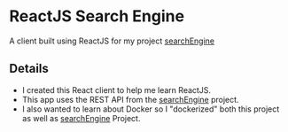 # ReactJS Search Engine 
A client built using ReactJS for my project [searchEngine](https://github.com/Tharindu-h/searchEngine)

## Details
- I created this React client to help me learn ReactJS.
- This app uses the REST API from the [searchEngine](https://github.com/Tharindu-h/searchEngine) project.
- I also wanted to learn about Docker so I "dockerized" both this project as well as [searchEngine](https://github.com/Tharindu-h/searchEngine) Project.